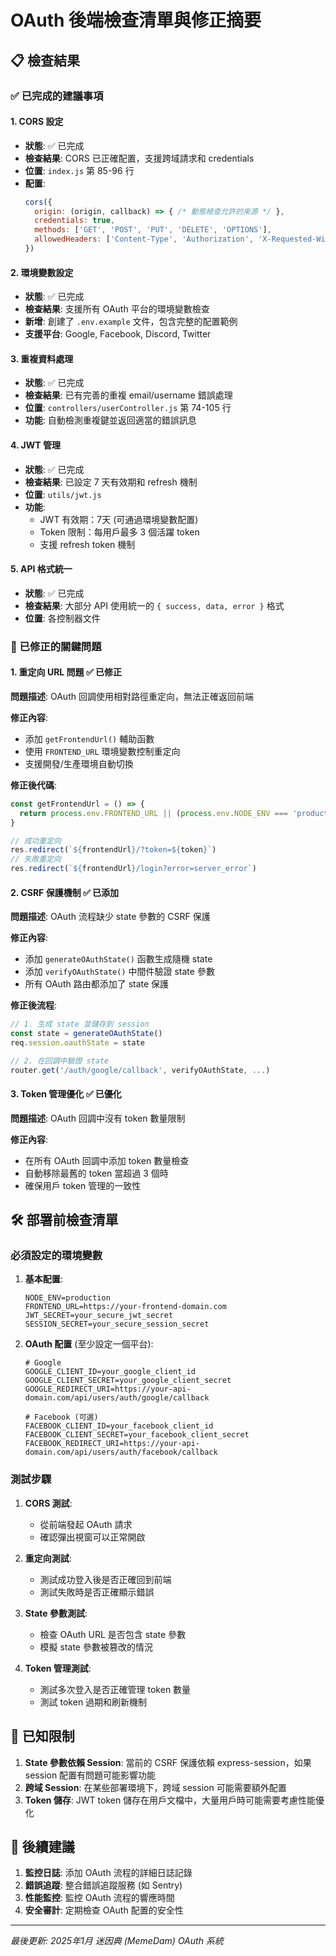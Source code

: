 # OAuth 後端檢查清單與修正摘要

## 📋 檢查結果

### ✅ 已完成的建議事項

#### 1. CORS 設定
- **狀態**: ✅ 已完成
- **檢查結果**: CORS 已正確配置，支援跨域請求和 credentials
- **位置**: `index.js` 第 85-96 行
- **配置**:
  ```javascript
  cors({
    origin: (origin, callback) => { /* 動態檢查允許的來源 */ },
    credentials: true,
    methods: ['GET', 'POST', 'PUT', 'DELETE', 'OPTIONS'],
    allowedHeaders: ['Content-Type', 'Authorization', 'X-Requested-With'],
  })
  ```

#### 2. 環境變數設定
- **狀態**: ✅ 已完成
- **檢查結果**: 支援所有 OAuth 平台的環境變數檢查
- **新增**: 創建了 `.env.example` 文件，包含完整的配置範例
- **支援平台**: Google, Facebook, Discord, Twitter

#### 3. 重複資料處理
- **狀態**: ✅ 已完成
- **檢查結果**: 已有完善的重複 email/username 錯誤處理
- **位置**: `controllers/userController.js` 第 74-105 行
- **功能**: 自動檢測重複鍵並返回適當的錯誤訊息

#### 4. JWT 管理
- **狀態**: ✅ 已完成
- **檢查結果**: 已設定 7 天有效期和 refresh 機制
- **位置**: `utils/jwt.js`
- **功能**: 
  - JWT 有效期：7天 (可通過環境變數配置)
  - Token 限制：每用戶最多 3 個活躍 token
  - 支援 refresh token 機制

#### 5. API 格式統一
- **狀態**: ✅ 已完成
- **檢查結果**: 大部分 API 使用統一的 `{ success, data, error }` 格式
- **位置**: 各控制器文件

### 🔧 已修正的關鍵問題

#### 1. 重定向 URL 問題 ✅ 已修正
**問題描述**: OAuth 回調使用相對路徑重定向，無法正確返回前端

**修正內容**:
- 添加 `getFrontendUrl()` 輔助函數
- 使用 `FRONTEND_URL` 環境變數控制重定向
- 支援開發/生產環境自動切換

**修正後代碼**:
```javascript
const getFrontendUrl = () => {
  return process.env.FRONTEND_URL || (process.env.NODE_ENV === 'production' ? 'https://memedam.com' : 'http://localhost:5173')
}

// 成功重定向
res.redirect(`${frontendUrl}/?token=${token}`)
// 失敗重定向  
res.redirect(`${frontendUrl}/login?error=server_error`)
```

#### 2. CSRF 保護機制 ✅ 已添加
**問題描述**: OAuth 流程缺少 state 參數的 CSRF 保護

**修正內容**:
- 添加 `generateOAuthState()` 函數生成隨機 state
- 添加 `verifyOAuthState()` 中間件驗證 state 參數
- 所有 OAuth 路由都添加了 state 保護

**修正後流程**:
```javascript
// 1. 生成 state 並儲存到 session
const state = generateOAuthState()
req.session.oauthState = state

// 2. 在回調中驗證 state
router.get('/auth/google/callback', verifyOAuthState, ...)
```

#### 3. Token 管理優化 ✅ 已優化
**問題描述**: OAuth 回調中沒有 token 數量限制

**修正內容**:
- 在所有 OAuth 回調中添加 token 數量檢查
- 自動移除最舊的 token 當超過 3 個時
- 確保用戶 token 管理的一致性

## 🛠️ 部署前檢查清單

### 必須設定的環境變數

1. **基本配置**:
   ```env
   NODE_ENV=production
   FRONTEND_URL=https://your-frontend-domain.com
   JWT_SECRET=your_secure_jwt_secret
   SESSION_SECRET=your_secure_session_secret
   ```

2. **OAuth 配置** (至少設定一個平台):
   ```env
   # Google
   GOOGLE_CLIENT_ID=your_google_client_id
   GOOGLE_CLIENT_SECRET=your_google_client_secret
   GOOGLE_REDIRECT_URI=https://your-api-domain.com/api/users/auth/google/callback
   
   # Facebook (可選)
   FACEBOOK_CLIENT_ID=your_facebook_client_id
   FACEBOOK_CLIENT_SECRET=your_facebook_client_secret
   FACEBOOK_REDIRECT_URI=https://your-api-domain.com/api/users/auth/facebook/callback
   ```

### 測試步驟

1. **CORS 測試**:
   - 從前端發起 OAuth 請求
   - 確認彈出視窗可以正常開啟

2. **重定向測試**:
   - 測試成功登入後是否正確回到前端
   - 測試失敗時是否正確顯示錯誤

3. **State 參數測試**:
   - 檢查 OAuth URL 是否包含 state 參數
   - 模擬 state 參數被篡改的情況

4. **Token 管理測試**:
   - 測試多次登入是否正確管理 token 數量
   - 測試 token 過期和刷新機制

## 📝 已知限制

1. **State 參數依賴 Session**: 當前的 CSRF 保護依賴 express-session，如果 session 配置有問題可能影響功能
2. **跨域 Session**: 在某些部署環境下，跨域 session 可能需要額外配置
3. **Token 儲存**: JWT token 儲存在用戶文檔中，大量用戶時可能需要考慮性能優化

## 🎯 後續建議

1. **監控日誌**: 添加 OAuth 流程的詳細日誌記錄
2. **錯誤追蹤**: 整合錯誤追蹤服務 (如 Sentry)
3. **性能監控**: 監控 OAuth 流程的響應時間
4. **安全審計**: 定期檢查 OAuth 配置的安全性

---

*最後更新: 2025年1月*
*迷因典 (MemeDam) OAuth 系統*